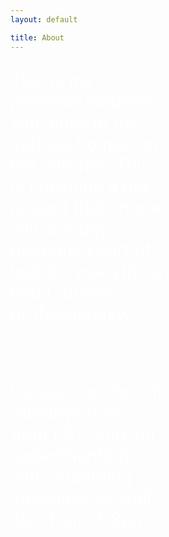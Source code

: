 ```yaml
---
layout: default

title: About
---
```


<p style="color:white; font-size: 200%;margin-right: 50%">This is my personal website, with links to my various homes on the internet. This is currently a pet project that I hope will one day become a sort of hub for everything that I do non-professionally.</p>
<br>
<br>
<p style="color:white; font-size: 200%;margin-right: 50%""> I stream on Twitch Sundays from 7-9pm EST, and am experimenting with streaming Tuesdays as well, also from 7-9pm.</p>
